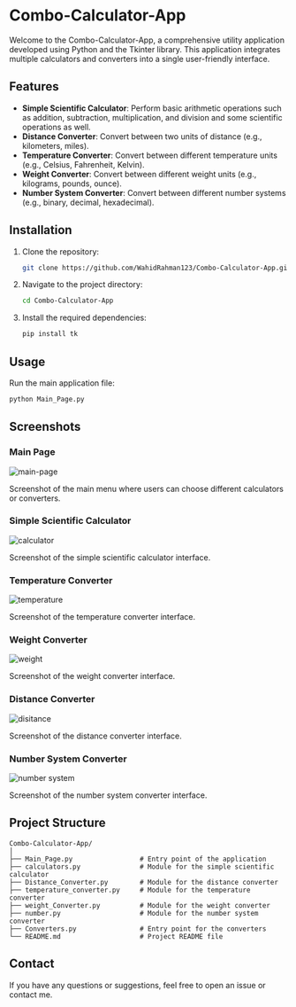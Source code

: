 # Combo-Calculator-App

Welcome to the Combo-Calculator-App, a comprehensive utility application developed using Python and the Tkinter library. This application integrates multiple calculators and converters into a single user-friendly interface.

## Features

- **Simple Scientific Calculator**: Perform basic arithmetic operations such as addition, subtraction, multiplication, and division and some scientific operations as well.
- **Distance Converter**: Convert between two units of distance (e.g., kilometers, miles).
- **Temperature Converter**: Convert between different temperature units (e.g., Celsius, Fahrenheit, Kelvin).
- **Weight Converter**: Convert between different weight units (e.g., kilograms, pounds, ounce).
- **Number System Converter**: Convert between different number systems (e.g., binary, decimal, hexadecimal).

## Installation

1. Clone the repository:
    ```sh
    git clone https://github.com/WahidRahman123/Combo-Calculator-App.git
    ```
2. Navigate to the project directory:
    ```sh
    cd Combo-Calculator-App
    ```
3. Install the required dependencies:
    ```sh
    pip install tk
    ```

## Usage

Run the main application file:
```sh
python Main_Page.py
```

## Screenshots

### Main Page
![main-page](https://github.com/WahidRahman123/Combo-Calculator-App/assets/60522937/7026ab5f-a5d5-4ff7-b9c4-d49b39ee0c49)

Screenshot of the main menu where users can choose different calculators or converters.

### Simple Scientific Calculator
![calculator](https://github.com/WahidRahman123/Combo-Calculator-App/assets/60522937/fc810666-5df3-4b23-addb-4b02a46be99f)

Screenshot of the simple scientific calculator interface.

### Temperature Converter
![temperature](https://github.com/WahidRahman123/Combo-Calculator-App/assets/60522937/4368bc5d-d20b-4860-a0f4-7a92e407be7c)

Screenshot of the temperature converter interface.

### Weight Converter
![weight](https://github.com/WahidRahman123/Combo-Calculator-App/assets/60522937/49dd4ebc-7e0d-415e-86fe-b88248238bec)

Screenshot of the weight converter interface.

### Distance Converter
![disitance](https://github.com/WahidRahman123/Combo-Calculator-App/assets/60522937/368c90e1-027d-4dd1-a869-78137ea5c4b0)

Screenshot of the distance converter interface.

### Number System Converter
![number system](https://github.com/WahidRahman123/Combo-Calculator-App/assets/60522937/d512e357-4330-427b-9259-22d4c3deb5ea)

Screenshot of the number system converter interface.

## Project Structure

```
Combo-Calculator-App/
│
├── Main_Page.py                 # Entry point of the application
├── calculators.py               # Module for the simple scientific calculator
├── Distance_Converter.py        # Module for the distance converter
├── temperature_converter.py     # Module for the temperature converter
├── weight_Converter.py          # Module for the weight converter
├── number.py                    # Module for the number system converter
├── Converters.py                # Entry point for the converters 
└── README.md                    # Project README file
```

## Contact

If you have any questions or suggestions, feel free to open an issue or contact me.
